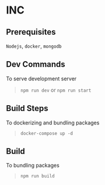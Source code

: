 

# INC

## Prerequisites

`Nodejs`, `docker`, `mongodb`

## Dev Commands

To serve development server

> `npm run dev` or `npm run start`

## Build Steps

To dockerizing and bundling packages

> `docker-compose up -d`


## Build

To bundling packages

> `npm run build`

